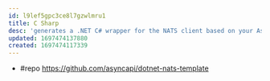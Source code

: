 ```yaml
---
id: l9lef5gpc3ce8l7gzwlmru1
title: C Sharp
desc: 'generates a .NET C# wrapper for the NATS client based on your AsyncAPI document.'
updated: 1697474137880
created: 1697474117339
---
```


- #repo https://github.com/asyncapi/dotnet-nats-template